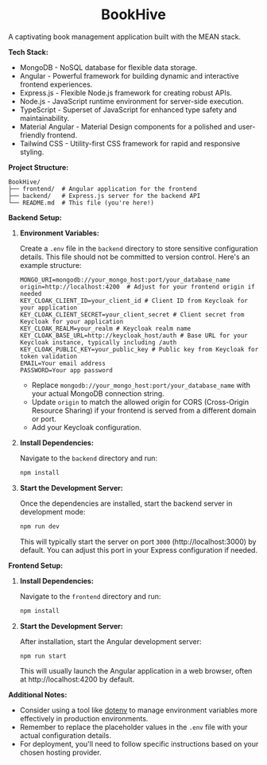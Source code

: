 <h1 align="center">BookHive</h1>

A captivating book management application built with the MEAN stack.

**Tech Stack:**

- MongoDB - NoSQL database for flexible data storage.
- Angular - Powerful framework for building dynamic and interactive frontend experiences.
- Express.js - Flexible Node.js framework for creating robust APIs.
- Node.js - JavaScript runtime environment for server-side execution.
- TypeScript - Superset of JavaScript for enhanced type safety and maintainability.
- Material Angular - Material Design components for a polished and user-friendly frontend.
- Tailwind CSS - Utility-first CSS framework for rapid and responsive styling.

**Project Structure:**

```
BookHive/
├── frontend/  # Angular application for the frontend
├── backend/   # Express.js server for the backend API
└── README.md  # This file (you're here!)
```

**Backend Setup:**

1. **Environment Variables:**

   Create a `.env` file in the `backend` directory to store sensitive configuration details. This file should not be committed to version control. Here's an example structure:

   ```
   MONGO_URI=mongodb://your_mongo_host:port/your_database_name
   origin=http://localhost:4200  # Adjust for your frontend origin if needed
   KEY_CLOAK_CLIENT_ID=your_client_id # Client ID from Keycloak for your application
   KEY_CLOAK_CLIENT_SECRET=your_client_secret # Client secret from Keycloak for your application
   KEY_CLOAK_REALM=your_realm # Keycloak realm name
   KEY_CLOAK_BASE_URL=http://keycloak_host/auth # Base URL for your Keycloak instance, typically including /auth
   KEY_CLOAK_PUBLIC_KEY=your_public_key # Public key from Keycloak for token validation
   EMAIL=Your email address
   PASSWORD=Your app password
   ```

   - Replace `mongodb://your_mongo_host:port/your_database_name` with your actual MongoDB connection string.
   - Update `origin` to match the allowed origin for CORS (Cross-Origin Resource Sharing) if your frontend is served from a different domain or port.
   - Add your Keycloak configuration.

2. **Install Dependencies:**

   Navigate to the `backend` directory and run:

   ```bash
   npm install
   ```

3. **Start the Development Server:**

   Once the dependencies are installed, start the backend server in development mode:

   ```bash
   npm run dev
   ```

   This will typically start the server on port `3000` (http://localhost:3000) by default. You can adjust this port in your Express configuration if needed.

**Frontend Setup:**

1. **Install Dependencies:**

   Navigate to the `frontend` directory and run:

   ```bash
   npm install
   ```

2. **Start the Development Server:**

   After installation, start the Angular development server:

   ```bash
   npm run start
   ```

   This will usually launch the Angular application in a web browser, often at http://localhost:4200 by default.

**Additional Notes:**

- Consider using a tool like [dotenv](https://www.npmjs.com/package/dotenv) to manage environment variables more effectively in production environments.
- Remember to replace the placeholder values in the `.env` file with your actual configuration details.
- For deployment, you'll need to follow specific instructions based on your chosen hosting provider.
